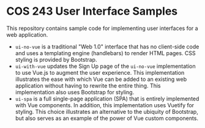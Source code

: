 # COS 243 User Interface Samples

This repository contains sample code for 
implementing user interfaces for a web application.

- `ui-no-vue` is a traditional "Web 1.0" interface
  that has no client-side code and uses a templating
  engine (handlebars) to render HTML pages.
  CSS styling is provided by Bootstrap.
- `ui-with-vue` updates the Sign Up page of the
  `ui-no-vue` implementation to use Vue.js to augment the
  user experience. This implementation illustrates
  the ease with which Vue can be added to an
  existing web application without having to
  rewrite the entire thing.
  This implementation also uses Bootstrap for styling.
- `ui-spa` is a full single-page application (SPA)
  that is entirely implemented with Vue components.
  In addition, this implementation uses
  Vuetify for styling. This choice 
  illustrates an alternative to the ubiquity
  of Bootstrap, but also serves as an example
  of the power of Vue custom components.
 
